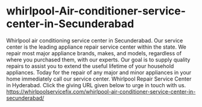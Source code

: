 # whirlpool-Air-conditioner-service-center-in-Secunderabad
Whirlpool air conditioning service center in Secunderabad. Our service center is the leading appliance repair service center within the state. We repair most major appliance brands, makes, and models, regardless of where you purchased them, with our experts. Our goal is to supply quality repairs to assist you to extend the useful lifetime of your household appliances. Today for the repair of any major and minor appliances in your home immediately call our service center. Whirlpool Repair Service Center in Hyderabad. Click the giving URL given below to urge in touch with us.  https://whirlpoolservicefix.com/whirlpool-air-conditioner-service-center-in-secunderabad/
